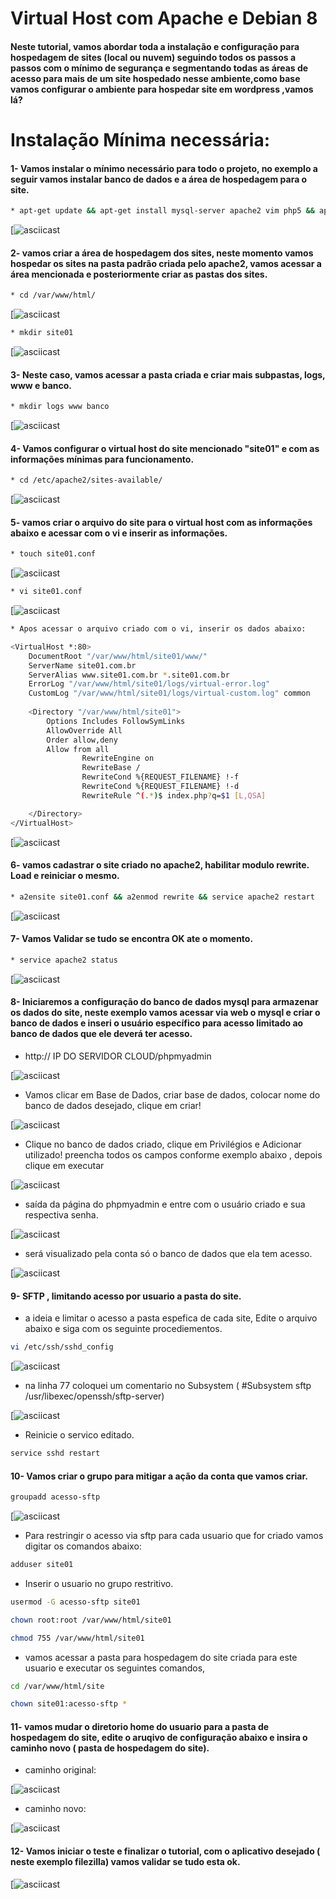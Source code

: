 Virtual Host com Apache e Debian 8
===========

#### Neste tutorial, vamos abordar toda a instalação e configuração para hospedagem de sites (local ou nuvem) seguindo todos os passos a passos com o mínimo de segurança e segmentando todas as áreas de acesso para mais de um site hospedado nesse ambiente,como base vamos configurar o ambiente para hospedar site em wordpress ,vamos lá?


Instalação Mínima necessária:
===========

#### 1- Vamos instalar o mínimo necessário para todo o projeto, no exemplo a seguir vamos instalar banco de dados e a área de hospedagem para o site.


```sh
* apt-get update && apt-get install mysql-server apache2 vim php5 && apt-get install phpmyadmin -y
```

[![asciicast](https://github.com/MagnoMonteCerqueira/Apache/blob/master/src/img/apache2-site-01.PNG)


#### 2- vamos criar a área de hospedagem dos sites, neste momento vamos hospedar os sites na pasta padrão criada pelo apache2, vamos acessar a área mencionada e posteriormente criar as pastas dos sites.

```sh
* cd /var/www/html/
```

[![asciicast](https://github.com/MagnoMonteCerqueira/Apache/blob/master/src/img/apache2-site-02.PNG)

```sh
* mkdir site01
```

[![asciicast](https://github.com/MagnoMonteCerqueira/Apache/blob/master/src/img/apache2-site-03.PNG)


#### 3- Neste caso, vamos acessar a pasta criada e criar mais subpastas, logs, www e banco.

```sh
* mkdir logs www banco
```

[![asciicast](https://github.com/MagnoMonteCerqueira/Apache/blob/master/src/img/apache2-site-04.PNG)


#### 4- Vamos configurar o virtual host do site mencionado "site01" e com as informações mínimas para funcionamento.

```sh
* cd /etc/apache2/sites-available/
```

[![asciicast](https://github.com/MagnoMonteCerqueira/Apache/blob/master/src/img/apache2-site-05.PNG)


#### 5- vamos criar o arquivo do site para o virtual host com as informações abaixo e acessar com o vi e inserir as informações.

```sh
* touch site01.conf
```

[![asciicast](https://github.com/MagnoMonteCerqueira/Apache/blob/master/src/img/apache2-site-06.PNG)

```sh
* vi site01.conf
```

[![asciicast](https://github.com/MagnoMonteCerqueira/Apache/blob/master/src/img/apache2-site-08.PNG)

```sh
* Apos acessar o arquivo criado com o vi, inserir os dados abaixo:
```

```sh
<VirtualHost *:80>
    DocumentRoot "/var/www/html/site01/www/"
    ServerName site01.com.br
    ServerAlias www.site01.com.br *.site01.com.br
    ErrorLog "/var/www/html/site01/logs/virtual-error.log"
    CustomLog "/var/www/html/site01/logs/virtual-custom.log" common
    
    <Directory "/var/www/html/site01">
        Options Includes FollowSymLinks
        AllowOverride All
        Order allow,deny
        Allow from all
                RewriteEngine on
                RewriteBase /
                RewriteCond %{REQUEST_FILENAME} !-f
                RewriteCond %{REQUEST_FILENAME} !-d
                RewriteRule ^(.*)$ index.php?q=$1 [L,QSA]

    </Directory>
</VirtualHost>
```

[![asciicast](https://github.com/MagnoMonteCerqueira/Apache/blob/master/src/img/apache2-site-09.PNG)


#### 6- vamos cadastrar o site criado no apache2, habilitar modulo rewrite. Load e reiniciar o mesmo.

```sh
* a2ensite site01.conf && a2enmod rewrite && service apache2 restart
```

[![asciicast](https://github.com/MagnoMonteCerqueira/Apache/blob/master/src/img/apache2-site-10.PNG)


#### 7- Vamos Validar se tudo se encontra OK ate o momento.

```sh
* service apache2 status
```

[![asciicast](https://github.com/MagnoMonteCerqueira/Apache/blob/master/src/img/apache2-site-11.PNG)


#### 8- Iniciaremos a configuração do banco de dados mysql para armazenar os dados do site, neste exemplo vamos acessar via web o mysql e criar o banco de dados e inseri o usuário específico para acesso limitado ao banco de dados que ele deverá ter acesso.


* http:// IP DO SERVIDOR CLOUD/phpmyadmin


[![asciicast](https://github.com/MagnoMonteCerqueira/Apache/blob/master/src/img/apache2-site-12.PNG)


* Vamos clicar em Base de Dados, criar base de dados, colocar nome do banco de dados desejado, clique em criar!


[![asciicast](https://github.com/MagnoMonteCerqueira/Apache/blob/master/src/img/apache2-site-13.PNG)


* Clique no banco de dados criado, clique em Privilégios e Adicionar utilizado! preencha todos os campos conforme exemplo abaixo , depois clique em executar


[![asciicast](https://github.com/MagnoMonteCerqueira/Apache/blob/master/src/img/apache2-site-14.PNG)


* saída da página do phpmyadmin e entre com o usuário criado e sua respectiva senha.


[![asciicast](https://github.com/MagnoMonteCerqueira/Apache/blob/master/src/img/apache2-site-15.PNG)


* será visualizado pela conta só o banco de dados que ela tem acesso.


[![asciicast](https://github.com/MagnoMonteCerqueira/Apache/blob/master/src/img/apache2-site-16.PNG)


#### 9- SFTP , limitando acesso por usuario a pasta do site.


* a ideia e limitar o acesso a pasta espefica de cada site, Edite o arquivo abaixo e siga com os seguinte procediementos.


```sh
vi /etc/ssh/sshd_config
```

[![asciicast](https://github.com/MagnoMonteCerqueira/Apache/blob/master/src/img/apache2-site-17.PNG)


* na linha 77 coloquei um comentario no Subsystem ( #Subsystem sftp /usr/libexec/openssh/sftp-server)


[![asciicast](https://github.com/MagnoMonteCerqueira/Apache/blob/master/src/img/apache2-site-118.PNG)


* Reinicie o servico editado.


```sh
service sshd restart
```


#### 10- Vamos criar o grupo para mitigar a ação da conta que vamos criar.


```sh
groupadd acesso-sftp
```


[![asciicast](https://github.com/MagnoMonteCerqueira/Apache/blob/master/src/img/apache2-site-19.PNG)


* Para restringir o acesso via sftp para cada usuario que for criado vamos digitar os comandos abaixo:


```sh
adduser site01 
```


* Inserir o usuario no grupo restritivo.

```sh
usermod -G acesso-sftp site01
```

```sh
chown root:root /var/www/html/site01
```

```sh
chmod 755 /var/www/html/site01
```


* vamos acessar a pasta para hospedagem do site criada para este usuario e executar os seguintes comandos, 

```sh
cd /var/www/html/site
```

```sh
chown site01:acesso-sftp * 
```


#### 11- vamos mudar o diretorio home do usuario para a pasta de hospedagem do site, edite o aruqivo de configuração abaixo e insira o caminho novo ( pasta de hospedagem do site).

* caminho original:

[![asciicast](https://github.com/MagnoMonteCerqueira/Apache/blob/master/src/img/apache2-site-20.PNG)

* caminho novo:

[![asciicast](https://github.com/MagnoMonteCerqueira/Apache/blob/master/src/img/apache2-site-21.PNG)

#### 12- Vamos iniciar o teste e finalizar o tutorial, com o aplicativo desejado ( neste exemplo filezilla) vamos validar se tudo esta ok.


[![asciicast](https://github.com/MagnoMonteCerqueira/Apache/blob/master/src/img/apache2-site-22.PNG)


